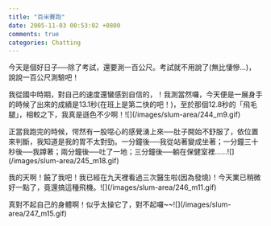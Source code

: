 ```yaml
---
title: "百米賽跑"
date: 2005-11-03 00:53:02 +0800
comments: true
categories: Chatting
---
```

<p>今天是個好日子──除了考試，還要測一百公尺。考試就不用說了(無比悽慘...)，說說一百公尺測驗吧！</p><p>我從國中時期，對自己的速度還蠻感到自信的，！我測當然囉，今天便是一展身手的時候了出來的成績是13.1秒(在班上是第二快的吧！)，至於那個12.8秒的「飛毛腿」，相較之下，我真是遜色不少啊！![](/images/slum-area/244_m9.gif)</p><p>正當我跑完的時候，愕然有一股噁心的感覺湧上來──肚子開始不舒服了，依位置來判斷，我知道是我的胃不太對勁。一分鐘後──我從站著變成坐著；一分鐘三十秒後──我蹲著；兩分鐘後──吐了一地；三分鐘後──躺在保健室裡......![](/images/slum-area/245_m18.gif)</p><p>我的天啊！饒了我吧！我已經在九天裡看過三次醫生啦(因為發燒)！今天業已稍微好一點了，竟還搞這種飛機。![](/images/slum-area/246_m11.gif)</p><p>真對不起自己的身體啊！似乎太操它了，對不起囉~~![](/images/slum-area/247_m15.gif)</p>
